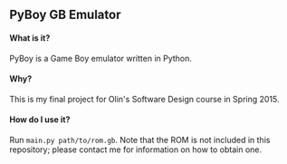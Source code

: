 ## PyBoy GB Emulator

#### What is it?
PyBoy is a Game Boy emulator written in Python.

#### Why?
This is my final project for Olin's Software Design course in Spring 2015.

#### How do I use it?
Run `main.py path/to/rom.gb`.
Note that the ROM is not included in this repository; please contact me for information on how to obtain one.
